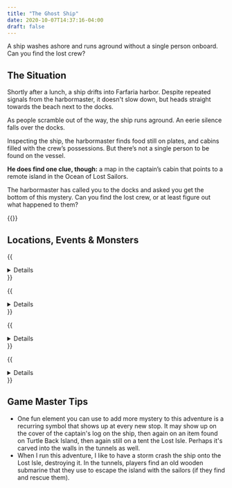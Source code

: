 ```yaml
---
title: "The Ghost Ship"
date: 2020-10-07T14:37:16-04:00
draft: false
---
```


A ship washes ashore and runs aground without a single person onboard. Can you find the lost crew?

<div data-toc="In This Adventure"></div>



## The Situation

Shortly after a lunch, a ship drifts into Farfaria harbor. Despite repeated signals from the harbormaster, it doesn't slow down, but heads straight towards the beach next to the docks.

As people scramble out of the way, the ship runs aground. An eerie silence falls over the docks.

Inspecting the ship, the harbormaster finds food still on plates, and cabins filled with the crew’s possessions. But there’s not a single person to be found on the vessel.

**He does find one clue, though:** a map in the captain’s cabin that points to a remote island in the Ocean of Lost Sailors.

The harbormaster has called you to the docks and asked you get the bottom of this mystery. Can you find the lost crew, or at least figure out what happened to them?

{{<maps href="/downloads/assets_the-ghost-ship.pdf">}}



## Locations, Events & Monsters

{{<details summary="The Ship." blurb="An old-school wooden ship. Below deck is a kitchen and crews quarters. Below that is the hold. There’s nothing in it to indicate that this is a transport vessel. However, they do find a map indicating where the crew may have gone." margin="true">}}
- _Events_
	+ A storm shows up expectedly
	+ A rogue wave flips the ship, trapping the adventurers in the ship upside down
	+ Sharks, piranha, and/or a kraken attack
- _Monsters_
	+ Shark
	+ Piranha
	+ Kraken
{{</details>}}

{{<details summary="**Turtle Back Island.**" blurb="An island not marked on the map. If the adventurers decide to stop there, they don’t find any animals on the island, but do find an assortment of trees and other plants. They also see evidence that people have been there before." margin="true">}}

<p class="margin-bottom-small">As the name suggests, <a href="https://en.wikipedia.org/wiki/Aspidochelone">the island is actually the back of an ancient, sleeping turtle</a>, though the adventurers won't know that at first.</p>

- _Events_
	+ Rumbling earthquakes shake the island
	+ The island begins to sink as the turtle awakens and returns to the depths
{{</details>}}

{{<details summary="The Lost Isle." blurb="This could be a tropical island (with palm trees) or a more temperate one (with pines, oaks, and maples). It’s large enough that it would take an hour or two to explore the whole thing." margin="true">}}
- _Locations_
	+ **Shipwreck Cove.** The main cove of the island, it's protected by rocks or a reef. The masts of several ships can be seen sticking up out of the water. A rocky outcropping protrudes along the edge of the water, and appears to have a cave or some tunnels. It's to high too reach from the water.
	+ **Quicksand Beach.** A beach with unmarked quicksand pits. Adventurers will find animal bones, and evidence that someone lives or has lived there.
	+ **The Grasslands.** Tall island grasses cover this section of the island. The area is bordered by the open ocean on one side, and a forest on the other. Mysterious creatures live inside, hidden in the grass.
	+ **The Forgotten Forest.** Any trails leading into the forest narrow quickly, and eventually disappear all together. There are lots of strange noises. Tall trees blot out the sun.
	+ **Mount Wanahakaloogi.** A mountain or volcano at the center of the island, it's the tallest visible landmark.
	+ **The Big Lake.** Sits at the base of Mount Wanahakaloogi. The bottom is not visible from the surface. It's unclear how deep it is or what lives within its depths.
	+ **The Tunnels.** These natural tunnels appear to be formed by water erosion or old lava flows (see next location).
- _Events_
	+ The adventurers get stuck in a trap
	+ Gear starts disappearing from their packs
	+ They keep passing the same landmarks, as if lost and walking in circles
- _Monsters_
	+ Coconut/Pinecone Monster
	+ Carnivorous Plant
{{</details>}}

{{<details summary="The Tunnels of the Lost Isles" blurb="These natural tunnels appear to be formed by water erosion or old lava flows." margin="true">}}

<p class="margin-bottom-small">The tunnels are home to exotic creatures, and a weird, bioluminescent algae or mushrooms (it glows) that create a beautiful blue/green light. They’re winding and asymmetrical. Some tunnels loop back on each other, while others are dead ends. At least one has a slide-like drop that brings players dozens of feet lower into the tunnel system.</p>

- _Events_
	+ A trapdoor drops them into a slide down to a deeper level
	+ A mutant slime that attacks the players and tries to envelop them
	+ A tunnel troll attacks and tries to eat them or steal their coins
	+ An obstacle like a steep drop or water-filled section of tunnel
- _Monsters_
	+ Slime/Ooze
	+ Troll
	+ Giant Spider
	+ Ship Crew (NPC)
{{</details>}}



## Game Master Tips

- One fun element you can use to add more mystery to this adventure is a recurring symbol that shows up at every new stop. It may show up on the cover of the captain's log on the ship, then again on an item found on Turtle Back Island, then again still on a tent the Lost Isle. Perhaps it's carved into the walls in the tunnels as well.
- When I run this adventure, I like to have a storm crash the ship onto the Lost Isle, destroying it. In the tunnels, players find an old wooden submarine that they use to escape the island with the sailors (if they find and rescue them).